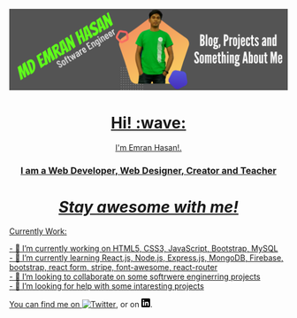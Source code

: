 <a href="https://www.linkedin.com/in/emrancu/"><img src="https://github.com/emrancub/emrancub/blob/main/asstes/Md%20Emran%20Hasan.png" height="" width=""> <br>
  
<h1 align='center'> Hi! :wave:</h1>
<p align='center'>
I'm Emran Hasan!.
</p>
<h3 align='center'>I am a Web Developer, Web Designer, Creator and Teacher</h3>


<h1 align='center'><i>Stay awesome with me!</i></h1>


<p> Currently Work: <p>
<p>
- 🔭 I’m currently working on HTML5, CSS3, JavaScript, Bootstrap, MySQL <br>
- 🌱 I’m currently learning React.js, Node.js, Express.js, MongoDB, Firebase, bootstrap, react form, stripe, font-awesome, react-router <br>
- 👯 I’m looking to collaborate on some softrwere enginerring projects <br>
- 🤔 I’m looking for help with some intaresting projects <br>
</p>

  <!-- Actual text -->

You can find me on [![Twitter][1.2]][1], or on [![LinkedIn][2.2]][2].

<!-- Icons -->

[1.2]: http://i.imgur.com/wWzX9uB.png 
[2.2]: https://github.com/emrancub/emrancub/blob/main/asstes/linkedin-3-16.png

<!-- Links to your social media accounts -->

[1]: https://twitter.com/emrancub
[2]: https://www.linkedin.com/in/emrancub/


